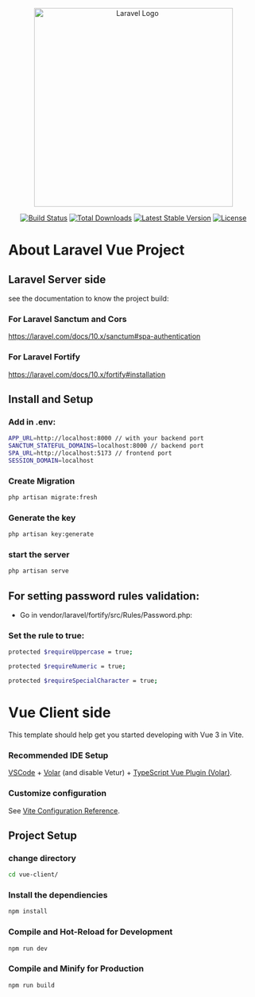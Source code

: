 <p align="center"><a href="https://laravel.com" target="_blank"><img src="https://raw.githubusercontent.com/laravel/art/master/logo-lockup/5%20SVG/2%20CMYK/1%20Full%20Color/laravel-logolockup-cmyk-red.svg" width="400" alt="Laravel Logo"></a></p>

<p align="center">
<a href="https://github.com/laravel/framework/actions"><img src="https://github.com/laravel/framework/workflows/tests/badge.svg" alt="Build Status"></a>
<a href="https://packagist.org/packages/laravel/framework"><img src="https://img.shields.io/packagist/dt/laravel/framework" alt="Total Downloads"></a>
<a href="https://packagist.org/packages/laravel/framework"><img src="https://img.shields.io/packagist/v/laravel/framework" alt="Latest Stable Version"></a>
<a href="https://packagist.org/packages/laravel/framework"><img src="https://img.shields.io/packagist/l/laravel/framework" alt="License"></a>
</p>

# About Laravel Vue Project

## Laravel Server side

see the documentation to know the project build:

### For Laravel Sanctum and Cors

https://laravel.com/docs/10.x/sanctum#spa-authentication

### For Laravel Fortify

https://laravel.com/docs/10.x/fortify#installation

## Install and Setup 

### Add in .env:

```sh
APP_URL=http://localhost:8000 // with your backend port
SANCTUM_STATEFUL_DOMAINS=localhost:8000 // backend port
SPA_URL=http://localhost:5173 // frontend port
SESSION_DOMAIN=localhost
```

### Create Migration

```sh
php artisan migrate:fresh
```

### Generate the key

```sh
php artisan key:generate
```

### start the server

```sh
php artisan serve
```

## For setting password rules validation:

* Go in vendor/laravel/fortify/src/Rules/Password.php:

### Set the rule to true:
```sh
protected $requireUppercase = true;

protected $requireNumeric = true;

protected $requireSpecialCharacter = true;
```

# Vue Client side


This template should help get you started developing with Vue 3 in Vite.

### Recommended IDE Setup

[VSCode](https://code.visualstudio.com/) + [Volar](https://marketplace.visualstudio.com/items?itemName=Vue.volar) (and disable Vetur) + [TypeScript Vue Plugin (Volar)](https://marketplace.visualstudio.com/items?itemName=Vue.vscode-typescript-vue-plugin).

### Customize configuration

See [Vite Configuration Reference](https://vitejs.dev/config/).

## Project Setup

### change directory

```sh
cd vue-client/
```

### Install the dependiencies

```sh
npm install
```

### Compile and Hot-Reload for Development

```sh
npm run dev
```

### Compile and Minify for Production

```sh
npm run build
```
